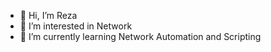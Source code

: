 - 👋 Hi, I’m Reza 
- 👀 I’m interested in Network
- 🌱 I’m currently learning Network Automation and Scripting

<!---
Rezakh13/Rezakh13 is a ✨ special ✨ repository because its `README.md` (this file) appears on your GitHub profile.
You can click the Preview link to take a look at your changes.
--->
